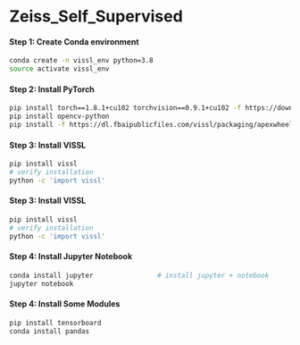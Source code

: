 # Zeiss_Self_Supervised

#### Step 1: Create Conda environment

```bash
conda create -n vissl_env python=3.8
source activate vissl_env
```

#### Step 2: Install PyTorch

```bash
pip install torch==1.8.1+cu102 torchvision==0.9.1+cu102 -f https://download.pytorch.org/whl/torch_stable.html
pip install opencv-python
pip install -f https://dl.fbaipublicfiles.com/vissl/packaging/apexwheels/py38_cu102_pyt181/download.html apex
```

#### Step 3: Install VISSL

```bash
pip install vissl
# verify installation
python -c 'import vissl'
```

#### Step 3: Install VISSL

```bash
pip install vissl
# verify installation
python -c 'import vissl'
```

#### Step 4: Install Jupyter Notebook

```bash
conda install jupyter                # install jupyter + notebook
jupyter notebook
```

#### Step 4: Install Some Modules

```bash
pip install tensorboard
conda install pandas
```
